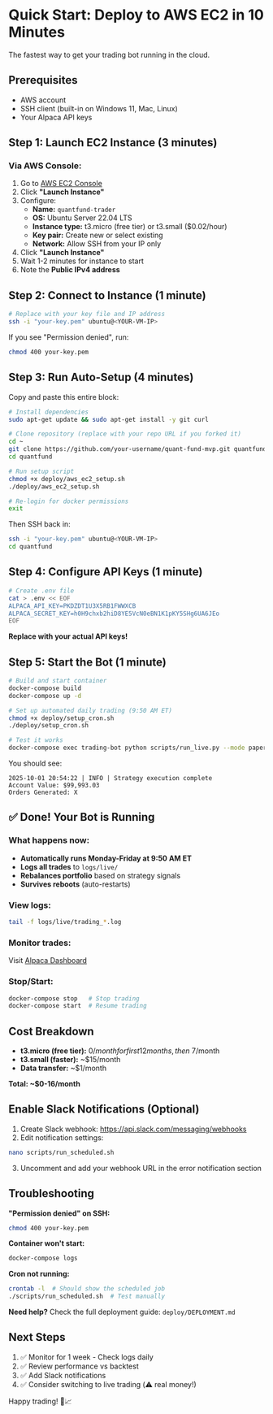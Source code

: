 # Quick Start: Deploy to AWS EC2 in 10 Minutes

The fastest way to get your trading bot running in the cloud.

## Prerequisites

- AWS account
- SSH client (built-in on Windows 11, Mac, Linux)
- Your Alpaca API keys

## Step 1: Launch EC2 Instance (3 minutes)

### Via AWS Console:

1. Go to [AWS EC2 Console](https://console.aws.amazon.com/ec2/)
2. Click **"Launch Instance"**
3. Configure:
   - **Name:** `quantfund-trader`
   - **OS:** Ubuntu Server 22.04 LTS
   - **Instance type:** t3.micro (free tier) or t3.small ($0.02/hour)
   - **Key pair:** Create new or select existing
   - **Network:** Allow SSH from your IP only
4. Click **"Launch Instance"**
5. Wait 1-2 minutes for instance to start
6. Note the **Public IPv4 address**

## Step 2: Connect to Instance (1 minute)

```bash
# Replace with your key file and IP address
ssh -i "your-key.pem" ubuntu@<YOUR-VM-IP>
```

If you see "Permission denied", run:
```bash
chmod 400 your-key.pem
```

## Step 3: Run Auto-Setup (4 minutes)

Copy and paste this entire block:

```bash
# Install dependencies
sudo apt-get update && sudo apt-get install -y git curl

# Clone repository (replace with your repo URL if you forked it)
cd ~
git clone https://github.com/your-username/quant-fund-mvp.git quantfund
cd quantfund

# Run setup script
chmod +x deploy/aws_ec2_setup.sh
./deploy/aws_ec2_setup.sh

# Re-login for docker permissions
exit
```

Then SSH back in:
```bash
ssh -i "your-key.pem" ubuntu@<YOUR-VM-IP>
cd quantfund
```

## Step 4: Configure API Keys (1 minute)

```bash
# Create .env file
cat > .env << EOF
ALPACA_API_KEY=PKDZDT1U3X5RB1FWWXCB
ALPACA_SECRET_KEY=h0H9chxb2hiD8YE5VcN0eBN1K1pKY5SHg6UA6JEo
EOF
```

**Replace with your actual API keys!**

## Step 5: Start the Bot (1 minute)

```bash
# Build and start container
docker-compose build
docker-compose up -d

# Set up automated daily trading (9:50 AM ET)
chmod +x deploy/setup_cron.sh
./deploy/setup_cron.sh

# Test it works
docker-compose exec trading-bot python scripts/run_live.py --mode paper
```

You should see:
```
2025-10-01 20:54:22 | INFO | Strategy execution complete
Account Value: $99,993.03
Orders Generated: X
```

## ✅ Done! Your Bot is Running

### What happens now:

- **Automatically runs Monday-Friday at 9:50 AM ET**
- **Logs all trades** to `logs/live/`
- **Rebalances portfolio** based on strategy signals
- **Survives reboots** (auto-restarts)

### View logs:
```bash
tail -f logs/live/trading_*.log
```

### Monitor trades:
Visit [Alpaca Dashboard](https://app.alpaca.markets)

### Stop/Start:
```bash
docker-compose stop   # Stop trading
docker-compose start  # Resume trading
```

## Cost Breakdown

- **t3.micro (free tier):** $0/month for first 12 months, then ~$7/month
- **t3.small (faster):** ~$15/month
- **Data transfer:** ~$1/month

**Total: ~$0-16/month**

## Enable Slack Notifications (Optional)

1. Create Slack webhook: https://api.slack.com/messaging/webhooks
2. Edit notification settings:
```bash
nano scripts/run_scheduled.sh
```
3. Uncomment and add your webhook URL in the error notification section

## Troubleshooting

**"Permission denied" on SSH:**
```bash
chmod 400 your-key.pem
```

**Container won't start:**
```bash
docker-compose logs
```

**Cron not running:**
```bash
crontab -l  # Should show the scheduled job
./scripts/run_scheduled.sh  # Test manually
```

**Need help?**
Check the full deployment guide: `deploy/DEPLOYMENT.md`

## Next Steps

1. ✅ Monitor for 1 week - Check logs daily
2. ✅ Review performance vs backtest
3. ✅ Add Slack notifications
4. ✅ Consider switching to live trading (⚠️ real money!)

Happy trading! 🚀📈
